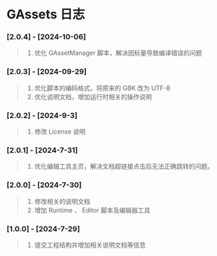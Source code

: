 # GAssets 日志

### [2.0.4] - [2024-10-06]
>1. 优化 GAssetManager 脚本，解决因标量导致编译错误的问题

### [2.0.3] - [2024-09-29]
>1. 优化脚本的编码格式，将原来的 GBK 改为 UTF-8
>2. 优化说明文档，增加运行时相关的操作说明

### [2.0.2] - [2024-9-3]
>1. 修改 License 说明

### [2.0.1] - [2024-7-31]
>1. 优化编辑工具主页，解决文档超链接点击后无法正确跳转的问题。

### [2.0.0] - [2024-7-30]

>1. 修改相关的说明文档
>2. 增加 Runtime 、 Editor 脚本及编辑器工具

### [1.0.0] - [2024-7-29]

>1. 提交工程结构并增加相关说明文档等信息